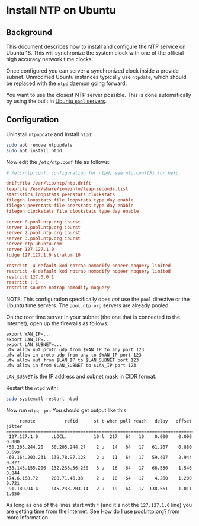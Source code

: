 # Install NTP on Ubuntu

## Background

This document describes how to install and configure the NTP service on Ubuntu 18.  This will synchronize the system clock with one of the official high accuracy network time clocks.

Once configured you can server a synchronized clock inside a provide subnet.  Unmodified Ubuntu instances typically use `ntpdate`, which should be replaced with the `ntpd` daemon going forward.

You want to use the closest NTP server possible.  This is done automatically by using the built in [Ubuntu `pool` servers](https://www.ntppool.org/zone).

## Configuration

Uninstall `ntpupdate` and install `ntpd`:

```bash
sudo apt remove ntpupdate
sudo apt install ntpd
```

Now edit the `/etc/ntp.conf` file as follows:

```conf
# /etc/ntp.conf, configuration for ntpd; see ntp.conf(5) for help

driftfile /var/lib/ntp/ntp.drift
leapfile /usr/share/zoneinfo/leap-seconds.list
statistics loopstats peerstats clockstats
filegen loopstats file loopstats type day enable
filegen peerstats file peerstats type day enable
filegen clockstats file clockstats type day enable

server 0.pool.ntp.org iburst
server 1.pool.ntp.org iburst
server 2.pool.ntp.org iburst
server 3.pool.ntp.org iburst
server ntp.ubuntu.com
server 127.127.1.0
fudge 127.127.1.0 stratum 10

restrict -4 default kod notrap nomodify nopeer noquery limited
restrict -6 default kod notrap nomodify nopeer noquery limited
restrict 127.0.0.1
restrict ::1
restrict source notrap nomodify noquery
```

NOTE: This configuration specifically does *not* use the `pool` directive or the Ubuntu time servers.  The `pool.ntp.org` servers are already pooled.

On the root time server in your subnet (the one that is connected to the Internet), open up the firewalls as follows:

```
export WAN_IP=...
export LAN_IP=...
export LAN_SUBNET=...
ufw allow out proto udp from $WAN_IP to any port 123
ufw allow in proto udp from any to $WAN_IP port 123
ufw allow out from $LAN_IP to $LAN_SUBNET port 123
ufw allow in from $LAN_SUBNET to $LAN_IP port 123
```

`LAN_SUBNET` is the IP address and subnet mask in CIDR format.

Restart the `ntpd` with:

```bash
sudo systemctl restart ntpd
```

Now run `ntpq -pn`.  You should get output like this:

```
     remote           refid      st t when poll reach   delay   offset  jitter
==============================================================================
 127.127.1.0     .LOCL.          10 l  217   64   10    0.000    0.000   0.000
*50.205.244.20   50.205.244.27    2 u   14   64   17   61.207    0.880   0.699
-69.164.203.231  139.78.97.128    2 u   11   64   17   59.407    2.944   0.827
+38.145.155.206  132.236.56.250   3 u   16   64   17   66.530    1.546   0.844
+74.6.168.72     208.71.46.33     2 u   10   64   17    4.260    1.200   0.721
 91.189.94.4     145.238.203.14   2 u   19   64   17  138.561    1.011   1.050
 ```

As long as one of the lines start with `*` (and it's not the `127.127.1.0` line) you are getting time from the Internet. See [How do I use pool.ntp.org?](https://www.ntppool.org/en/use.html) from more information.
